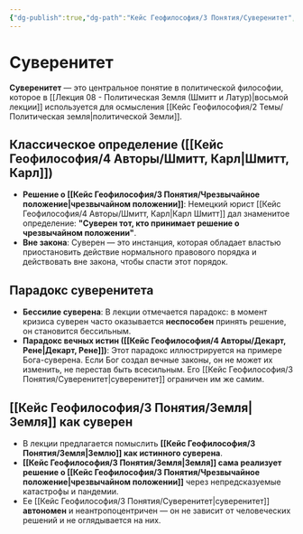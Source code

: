 ```yaml
---
{"dg-publish":true,"dg-path":"Кейс Геофилософия/3 Понятия/Суверенитет","permalink":"/kejs-geofilosofiya/3-ponyatiya/suverenitet/","dgShowLocalGraph":true}
---
```


# Суверенитет

**Суверенитет** — это центральное понятие в политической философии, которое в [[Лекция 08 - Политическая Земля (Шмитт и Латур)\|восьмой лекции]] используется для осмысления [[Кейс Геофилософия/2 Темы/Политическая земля\|политической Земли]].

## Классическое определение ([[Кейс Геофилософия/4 Авторы/Шмитт, Карл\|Шмитт, Карл]])
- **Решение о [[Кейс Геофилософия/3 Понятия/Чрезвычайное положение\|чрезвычайном положении]]**: Немецкий юрист [[Кейс Геофилософия/4 Авторы/Шмитт, Карл\|Карл Шмитт]] дал знаменитое определение: **"Суверен тот, кто принимает решение о чрезвычайном положении"**.
- **Вне закона**: Суверен — это инстанция, которая обладает властью приостановить действие нормального правового порядка и действовать вне закона, чтобы спасти этот порядок.

## Парадокс суверенитета
- **Бессилие суверена**: В лекции отмечается парадокс: в момент кризиса суверен часто оказывается **неспособен** принять решение, он становится бессильным.
- **Парадокс вечных истин ([[Кейс Геофилософия/4 Авторы/Декарт, Рене\|Декарт, Рене]])**: Этот парадокс иллюстрируется на примере Бога-суверена. Если Бог создал вечные законы, он не может их изменить, не перестав быть всесильным. Его [[Кейс Геофилософия/3 Понятия/Суверенитет\|суверенитет]] ограничен им же самим.

## [[Кейс Геофилософия/3 Понятия/Земля\|Земля]] как суверен
- В лекции предлагается помыслить **[[Кейс Геофилософия/3 Понятия/Земля\|Землю]] как истинного суверена**.
- **[[Кейс Геофилософия/3 Понятия/Земля\|Земля]] сама реализует решение о [[Кейс Геофилософия/3 Понятия/Чрезвычайное положение\|чрезвычайном положении]]** через непредсказуемые катастрофы и пандемии.
- Ее [[Кейс Геофилософия/3 Понятия/Суверенитет\|суверенитет]] **автономен** и неантропоцентричен — он не зависит от человеческих решений и не оглядывается на них.